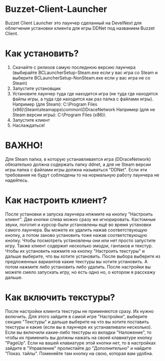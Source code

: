 # Buzzet-Client-Launcher
Buzzet Client Launcher это лаунчер сделанный на DevelNext для облегчения установки клиента для игры DDNet под названием Buzzet Client.
# Как установить?
1. Скачайте с релизов самую последнюю версию лаунчера (выбирайте BCLauncherSetup-Steam.exe если у вас игра со Steam и выберите BCLauncherSetup-NonSteam.exe если у вас игра не со Steam)
2. Запустите установщик 
3. Установите лаунчер туда где находится игра (не туда где находятся файлы игры, а туда где находится как раз папка с файлами игры). Например (для Steam): C:\Program Files (x86)\Steam\steamapps\common\DDraceNetwork Например (для не Steam версии игры): C:\Program Files (x86)\
4. Запустите клиент 
5. Наслаждаться!
# ВАЖНО!
Для Steam папка, в которую устанавливается игра (DDraceNetwork) обязательно должна содержать папку ddnet, а для не Steam версии игры папка с файлами игры должна называться "DDNet". Если эти требования не будут соблюдены то на нормальную работу лаунчера не надейтесь.
# Как настроить клиент?
После установки и запуска лаунчера нпжмите на кнопку "Настроить клиент". Две кнопки слева можно сразу же игнорировать. Кастомные звуки, логотип и курсор были установлены ещё во время установки самого лаунчера. Вы можете их удалить нажав соответствующую кнопку, а потом заново установить тоже нажав соответствующую кнопку. Чтобы посмотреть установлены они или нет просто запустите игру. Также клиент содержит несколько эмодзи, ганпаков и текстур. Чтобы их установить нажмите на кнопку "Настроить текстуры" и дальше выберите, что вы хотите установить. После выбора выберите из предложенных вариантов какие текстуры вы хотите установить. А потом нажмите либо установить либо удалить. После настройки вы можете смело запускать игру, но есть одно но, о котором я расскажу дальше.
# Как включить текстуры?
После настройки клиента текстуры не применяются сразу. Их нужно включить. Для этого зайдите в самой игре "Настройки", выберите секцию "Текстуры" и дальше выберите на что вы хотите поставить текстуры и какие (если вы в лаунчере их устанавливали несколько). Если вы включили какие-либо текстуры из вкладки "Наложение", то чтобы их применить вы должны нажать на своей клавиатуре кнопку "PageUp". Если на вашей клавиатуре этой кнопки нет, то в настройках зайдите в "Управление" пролистайте до "Дополнительно" и найдите "Показ. тайлы". Поменяйте там кнопку на свою, которая вам удобна.

